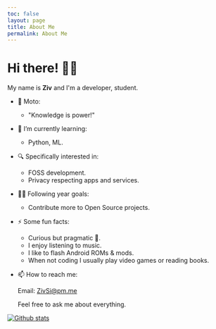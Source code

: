 ```yaml
---
toc: false
layout: page
title: About Me
permalink: About Me
---
```


# Hi there! 👋🏽

My name is **Ziv** and I'm a developer, student.

- 💬 Moto:

  - "Knowledge is power!"

- 🌱 I’m currently learning:

  - Python, ML.

- 🔍 Specifically interested in:

  - FOSS development.
  - Privacy respecting apps and services.

- 🔭🥅 Following year goals:

  - Contribute more to Open Source projects.

- ⚡ Some fun facts:

  - Curious but pragmatic 🦝.
  - I enjoy listening to music.
  - I like to flash Android ROMs & mods.
  - When not coding I usually play video games or reading books.

- 📫 How to reach me:

  Email: [ZivSi@pm.me](mailto:ZivSi@pm.me)

  Feel free to ask me about everything.

[![Github stats](https://github-readme-stats.vercel.app/api?username=ZivSimchoni&show_icons=true&theme=github_dark&count_private=true&hide_border=true&line_height=20)](https://github.com/ZivSimchoni)
